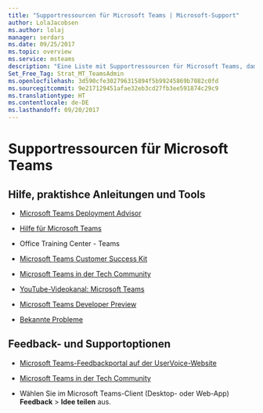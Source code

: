```yaml
---
title: "Supportressourcen für Microsoft Teams | Microsoft-Support"
author: LolaJacobsen
ms.author: lolaj
manager: serdars
ms.date: 09/25/2017
ms.topic: overview
ms.service: msteams
description: "Eine Liste mit Supportressourcen für Microsoft Teams, damit Sie das Produkt effizienter und effektiver nutzen können"
Set_Free_Tag: Strat_MT_TeamsAdmin
ms.openlocfilehash: 3d590cfe302796315894f5b99245869b7082c0fd
ms.sourcegitcommit: 9e217129451afae32eb3cd27fb3ee591874c29c9
ms.translationtype: HT
ms.contentlocale: de-DE
ms.lasthandoff: 09/20/2017
---
```

<a name="support-resources-for-microsoft-teams"></a>Supportressourcen für Microsoft Teams
=====================================

## <a name="help-practical-guidance-and-tools"></a>Hilfe, praktishce Anleitungen und Tools

-   [Microsoft Teams Deployment Advisor](https://go.microsoft.com/fwlink/?linkid=843465)

-   [Hilfe für Microsoft Teams](https://support.office.com/Teams)

-   Office Training Center - Teams

-   [Microsoft Teams Customer Success Kit](https://go.microsoft.com/fwlink/?linkid=846006)

-   [Microsoft Teams in der Tech Community](https://go.microsoft.com/fwlink/p/?linkid=832751)

-   [YouTube-Videokanal: Microsoft Teams](https://go.microsoft.com/fwlink/?linkid=854398)

-   [Microsoft Teams Developer Preview](https://go.microsoft.com/fwlink/?linkid=854397)

-   [Bekannte Probleme](https://support.office.com/en-US/article/Known-issues-for-Microsoft-Teams-04b35d1b-bdca-420a-991b-878da5157650)

## <a name="feedback-and-support-options"></a>Feedback- und Supportoptionen

-   [Microsoft Teams-Feedbackportal auf der UserVoice-Website](https://go.microsoft.com/fwlink/?linkid=854400)

-   [Microsoft Teams in der Tech Community](https://go.microsoft.com/fwlink/p/?linkid=832751)

-   Wählen Sie im Microsoft Teams-Client (Desktop- oder Web-App) **Feedback** > **Idee teilen** aus.

